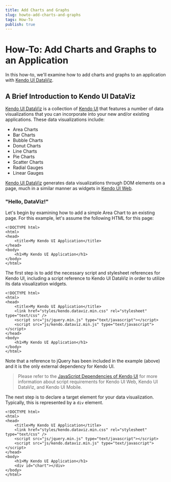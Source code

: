 ```yaml
---
title: Add Charts and Graphs
slug: howto-add-charts-and-graphs
tags: How-To
publish: true
---
```


# How-To: Add Charts and Graphs to an Application

In this how-to, we'll examine how to add charts and graphs to an application with [Kendo UI DataViz](http://kendoui.com/dataviz.aspx).

## A Brief Introduction to Kendo UI DataViz

[Kendo UI DataViz](http://www.kendoui.com/dataviz.aspx) is a collection of [Kendo UI](http://www.kendoui.com/) that features a number of data visualizations that you can incorporate into your new and/or existing applications. These data visualizations include:

- Area Charts
- Bar Charts
- Bubble Charts
- Donut Charts
- Line Charts
- Pie Charts
- Scatter Charts
- Radial Gauges
- Linear Gauges

[Kendo UI DataViz](http://www.kendoui.com/dataviz.aspx) generates data visualizations through DOM elements on a page, much in a similar manner as widgets in [Kendo UI Web](http://www.kendoui.com/web.aspx).

### "Hello, DataViz!"

Let's begin by examining how to add a simple Area Chart to an existing page. For this example, let's assume the following HTML for this page:

	<!DOCTYPE html>
	<html>
	<head>
		<title>My Kendo UI Application</title>
	</head>
	<body>
		<h1>My Kendo UI Application</h1>
	</body>
	</html>

The first step is to add the necessary script and stylesheet references for Kendo UI, including a script reference to Kendo UI DataViz in order to utilize its data visualization widgets.

	<!DOCTYPE html>
	<html>
	<head>
		<title>My Kendo UI Application</title>
		<link href="styles/kendo.dataviz.min.css" rel="stylesheet" type="text/css" />
		<script src="js/jquery.min.js" type="text/javascript"></script>
		<script src="js/kendo.dataviz.min.js" type="text/javascript"></script>
	</head>
	<body>
		<h1>My Kendo UI Application</h1>
	</body>
	</html>

Note that a reference to jQuery has been included in the example (above) and it is the only external dependency for Kendo UI.

> Please refer to the [JavaScript Dependencies of Kendo UI](http://docs.kendoui.com/getting-started/javascript-dependencies) for more information about script requirements for Kendo UI Web, Kendo UI DataViz, and Kendo UI Mobile.

The next step is to declare a target element for your data visualization. Typically, this is represented by a `div` element.

	<!DOCTYPE html>
	<html>
	<head>
		<title>My Kendo UI Application</title>
		<link href="styles/kendo.dataviz.min.css" rel="stylesheet" type="text/css" />
		<script src="js/jquery.min.js" type="text/javascript"></script>
		<script src="js/kendo.dataviz.min.js" type="text/javascript"></script>
	</head>
	<body>
		<h1>My Kendo UI Application</h1>
		<div id="chart"></div>
	</body>
	</html>
